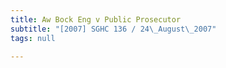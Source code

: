 ```yaml
---
title: Aw Bock Eng v Public Prosecutor
subtitle: "[2007] SGHC 136 / 24\_August\_2007"
tags: null

---
```


